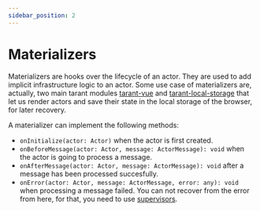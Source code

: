 ```yaml
---
sidebar_position: 2
---
```


# Materializers

Materializers are hooks over the lifecycle of an actor. They are used to add implicit infrastructure logic to an actor. Some
use case of materializers are, actually, two main tarant modules [tarant-vue](https://github.com/tarantx/tarant-vue) and
[tarant-local-storage](https://github.com/tarantx/tarant-local-storage) that let us render actors and save their state
in the local storage of the browser, for later recovery.

A materializer can implement the following methods:

* `onInitialize(actor: Actor)` when the actor is first created.
* `onBeforeMessage(actor: Actor, message: ActorMessage): void` when the actor is going to process a message.
* `onAfterMessage(actor: Actor, message: ActorMessage): void` after a message has been processed succesfully.
* `onError(actor: Actor, message: ActorMessage, error: any): void` when processing a message failed. You can not
recover from the error from here, for that, you need to use [supervisors](/architecture/supervisors).
